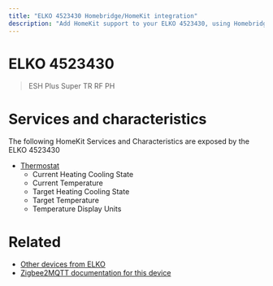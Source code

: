 ```yaml
---
title: "ELKO 4523430 Homebridge/HomeKit integration"
description: "Add HomeKit support to your ELKO 4523430, using Homebridge, Zigbee2MQTT and homebridge-z2m."
---
```

<!---
This file has been GENERATED using src/docgen/docgen.ts
DO NOT EDIT THIS FILE MANUALLY!
-->
# ELKO 4523430
> ESH Plus Super TR RF PH


# Services and characteristics
The following HomeKit Services and Characteristics are exposed by
the ELKO 4523430

* [Thermostat](../../climate.md)
  * Current Heating Cooling State
  * Current Temperature
  * Target Heating Cooling State
  * Target Temperature
  * Temperature Display Units


# Related
* [Other devices from ELKO](../index.md#elko)
* [Zigbee2MQTT documentation for this device](https://www.zigbee2mqtt.io/devices/4523430.html)